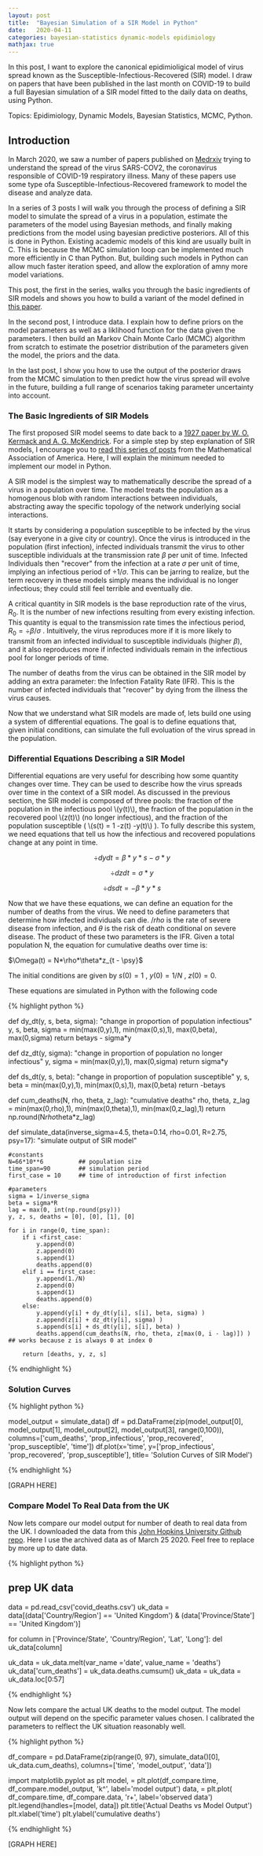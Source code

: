 ```yaml
---
layout: post
title:  "Bayesian Simulation of a SIR Model in Python"
date:   2020-04-11 
categories: bayesian-statistics dynamic-models epidimiology
mathjax: true
---
```


In this post, I want to explore the canonical epidimioligical model of virus spread known as the Susceptible-Infectious-Recovered (SIR) model. I draw on papers that have been published in the last month on COVID-19 to build a full Bayesian simulation of a SIR model fitted to the daily data on deaths, using Python. 

Topics: Epidimiology, Dynamic Models, Bayesian Statistics, MCMC, Python.

## Introduction
In March 2020, we saw a number of papers published on [Medrxiv](https://www.medrxiv.org/) trying to understand the spread of the virus SARS-COV2, the coronavirus responsible of COVID-19 respiratory illness. Many of these papers use some type ofa Susceptible-Infectious-Recovered framework to model the disease and analyze data.

In a series of 3 posts I will walk you through the process of defining a SIR model to simulate the spread of a virus in a population, estimate the parameters of the model using Bayesian methods, and finally making predictions from the model using bayesian predictive posteriors. All of this is done in Python. Existing academic models of this kind are usually built in C. This is because the MCMC simulation loop can be implemented much more efficiently in C than Python. But, building such models in Python can allow much faster iteration speed, and allow the exploration of amny more model variations.

This post, the first in the series, walks you through the basic ingredients of SIR models and shows you how to build a variant of the model defined in [this paper](https://www.medrxiv.org/content/10.1101/2020.03.24.20042291v1.full.pdf).

In the second post, I introduce data. I explain how to define priors on the model parameters as well as a liklihood function for the data given the parameters. I then build an Markov Chain Monte Carlo (MCMC) algorithm from scratch to estimate the posetrior distribution of the parameters given the model, the priors and the data.

In the last post, I show you how to use the output of the posterior draws from the MCMC simulation to then predict how the virus spread will evolve in the future, building a full range of scenarios taking parameter uncertainty into account.

### The Basic Ingredients of SIR Models

The first proposed SIR model seems to date back to a [1927 paper by W. O. Kermack and A. G. McKendrick](https://royalsocietypublishing.org/doi/pdf/10.1098/rspa.1927.0118). For a simple step by step explanation of SIR models, I encourage you to [read this series of posts](https://www.maa.org/press/periodicals/loci/joma/the-sir-model-for-spread-of-disease-the-differential-equation-model) from the Mathematical Association of America. Here, I will explain the minimum needed to implement our model in Python.

A SIR model is the simplest way to mathematically describe the spread of a virus in a population over time. The model treats the population as a homogenous blob with random interactions between individuals, abstracting away the specific topology of the network underlying social interactions.

It starts by considering a population susceptible to be infected by the virus (say everyone in a give city or country). Once the virus is introduced in the population (first infection), infected individuals transmit the virus to other susceptible individuals at the transmission rate $\beta$ per unit of time. Infected Individuals then "recover" from the infection at a rate $\sigma$ per unit of time, implying an infectious period of $\div{1}/{\sigma}$. This can be jarring to realize, but the term recovery in these models simply means the individual is no longer infectious; they could still feel terrible and eventually die.

A critical quantity in SIR models is the base reproduction rate of the virus, $R_0$. It is the number of new infections resulting from every existing infection. This quantity is equal to the transmission rate times the infectious period, $R_0 = \div{\beta}/{\sigma}$ . Intuitively, the virus reproduces more if it is more likely to transmit from an infected individual to susceptible individuals (higher $\beta$), and it also reproduces more if infected individuals remain in the infectious pool for longer periods of time. 

The number of deaths from the virus can be obtained in the SIR model by adding an extra parameter: the Infection Fatality Rate (IFR). This is the number of infected individuals that "recover" by dying from the illness the virus causes.

Now that we understand what SIR models are made of, lets build one using a system of differential equations. The goal is to define equations that, given initial conditions, can simulate the full evoluation of the virus spread in the population.

### Differential Equations Describing a SIR Model
Differential equations are very useful for describing how some quantity changes over time. They can be used to describe how the virus spreads over time in the context of a SIR model. As discussed in the previous section, the SIR model is composed of three pools: the fraction of the population in the infectious pool \\(y(t)\\), the fraction of the population in the recovered pool \\(z(t)\\) (no longer infectious), and the fraction of the population susceptible ( \\(s(t) = 1 -z(t) -y(t)\\) ). 
To fully describe this system, we need equations that tell us how the infectious and recovered populations change at any point in time.  

$$\div{dy}{dt} = \beta*y*s - \sigma*y$$

$$\div{dz}{dt} = \sigma*y$$

$$\div{ds}{dt} = -\beta*y*s $$

Now that we have these equations, we can define an equation for the number of deaths from the virus. We need to define parameters that determine how infected individuals can die. $/rho$ is the rate of severe disease from infection, and $\theta$ is the risk of death conditional on severe disease. The product of these two parameters is the IFR. Given a total population N, the equation for cumulative deaths over time is:

$\Omega(t) = N*\rho*\theta*z_{t - \psy}$

The initial conditions are given by $s(0) = 1$ , $y(0) = 1/N$ , $z(0) = 0$.

These equations are simulated in Python with the following code

{% highlight python %}

def dy_dt(y, s, beta, sigma):
    "change in proportion of population infectious"
    y, s, beta, sigma = min(max(0,y),1), min(max(0,s),1), max(0,beta), max(0,sigma)
    return beta*y*s - sigma*y
    
def dz_dt(y, sigma):
    "change in proportion of population no longer infectious"
    y, sigma = min(max(0,y),1), max(0,sigma)
    return sigma*y
    
def ds_dt(y, s, beta):
    "change in proportion of population susceptible"
    y, s, beta = min(max(0,y),1), min(max(0,s),1), max(0,beta)
    return -beta*y*s

def cum_deaths(N, rho, theta, z_lag):
    "cumulative deaths"
    rho, theta, z_lag = min(max(0,rho),1), min(max(0,theta),1), min(max(0,z_lag),1)
    return np.round(N*rho*theta*z_lag)

def simulate_data(inverse_sigma=4.5, theta=0.14, rho=0.01, R=2.75, psy=17):
    "simulate output of SIR model"
    
    #constants
    N=66*10**6          ## population size
    time_span=90        ## simulation period
    first_case = 10     ## time of introduction of first infection
        
    #parameters
    sigma = 1/inverse_sigma
    beta = sigma*R 
    lag = max(0, int(np.round(psy)))
    y, z, s, deaths = [0], [0], [1], [0]
    
    for i in range(0, time_span):
        if i <first_case:
            y.append(0)
            z.append(0)
            s.append(1)
            deaths.append(0)
        elif i == first_case:
            y.append(1./N)
            z.append(0)
            s.append(1)
            deaths.append(0)
        else:
            y.append(y[i] + dy_dt(y[i], s[i], beta, sigma) )
            z.append(z[i] + dz_dt(y[i], sigma) )
            s.append(s[i] + ds_dt(y[i], s[i], beta) )
            deaths.append(cum_deaths(N, rho, theta, z[max(0, i - lag)]) ) ## works because z is always 0 at index 0

        return [deaths, y, z, s]
{% endhighlight %}

### Solution Curves

{% highlight python %}

model_output = simulate_data()
df = pd.DataFrame(zip(model_output[0], model_output[1], model_output[2], model_output[3], range(0,100)), 
columns=['cum_deaths', 'prop_infectious', 'prop_recovered', 'prop_susceptible', 'time'])
df.plot(x='time', y=['prop_infectious', 'prop_recovered', 'prop_susceptible'], 
title= 'Solution Curves of SIR Model')

{% endhighlight %}

[GRAPH HERE]

### Compare Model To Real Data from the UK

Now lets compare our model output for number of death to real data from the UK. I downloaded the data from this [John Hopkins University Github repo](https://github.com/CSSEGISandData/COVID-19). Here I use the archived data as of March 25 2020. Feel free to replace by more up to date data.

{% highlight python %}

## prep UK data
data = pd.read_csv('covid_deaths.csv')
uk_data = data[(data['Country/Region'] == 'United Kingdom') & (data['Province/State'] == 'United Kingdom')]

for column in ['Province/State', 'Country/Region', 'Lat', 'Long']:
    del uk_data[column]

uk_data = uk_data.melt(var_name ='date', value_name = 'deaths')
uk_data['cum_deaths'] = uk_data.deaths.cumsum()
uk_data = uk_data = uk_data.loc[0:57]

{% endhighlight %}

Now lets compare the actual UK deaths to the model output. The model output will depend on the specific parameter values chosen. I calibrated the parameters to relflect the UK situation reasonably well.

{% highlight python %}

df_compare = pd.DataFrame(zip(range(0, 97), simulate_data()[0], uk_data.cum_deaths), columns=['time', 'model_output', 'data'])

import matplotlib.pyplot as plt
model, = plt.plot(df_compare.time, df_compare.model_output, 'k^', label='model output')
data, = plt.plot( df_compare.time, df_compare.data, 'r+', label='observed data')
plt.legend(handles=[model, data])
plt.title('Actual Deaths vs Model Output')
plt.xlabel('time')
plt.ylabel('cumulative deaths')

{% endhighlight %}

[GRAPH HERE]
